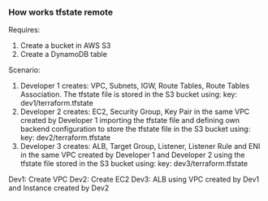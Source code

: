 ### How works tfstate remote
Requires:
1. Create a bucket in AWS S3
2. Create a DynamoDB table

Scenario:
1. Developer 1 creates: VPC, Subnets, IGW, Route Tables, Route Tables Association. The tfstate file is stored in the S3 bucket using: key: dev1/terraform.tfstate
2. Developer 2 creates: EC2, Security Group, Key Pair in the same VPC created by Developer 1 importing the tfstate file and defining own backend configuration to store the tfstate file in the S3 bucket using: key: dev2/terraform.tfstate
3. Developer 3 creates: ALB, Target Group, Listener, Listener Rule and ENI in the same VPC created by Developer 1 and Developer 2 using the tfstate file stored in the S3 bucket using: key: dev3/terraform.tfstate

Dev1: Create VPC
Dev2: Create EC2
Dev3: ALB using VPC created by Dev1 and Instance created by Dev2